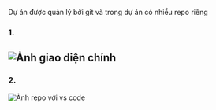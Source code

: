 Dự án được quản lý bởi git và trong dự án có nhiều repo riêng
### 1. 
![Ảnh giao diện chính](https://github.com/user-attachments/assets/3e81bd19-e0ed-4e4f-9176-126a9b9f0959)
---

### 2.
![Ảnh repo với vs code](https://github.com/user-attachments/assets/70e874f9-8417-47d4-9208-593fc82daeec)

